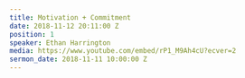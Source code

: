 ```yaml
---
title: Motivation + Commitment
date: 2018-11-12 20:11:00 Z
position: 1
speaker: Ethan Harrington
media: https://www.youtube.com/embed/rP1_M9Ah4cU?ecver=2
sermon_date: 2018-11-11 10:00:00 Z
---
```


